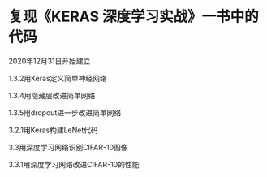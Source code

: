 # 复现《KERAS 深度学习实战》一书中的代码
2020年12月31日开始建立


1.3.2用Keras定义简单神经网络

1.3.4用隐藏层改进简单网络

1.3.5用dropout进一步改进简单网络

3.2.1用Keras构建LeNet代码

3.3用深度学习网络识别CIFAR-10图像

3.3.1用深度学习网络改进CIFAR-10的性能
